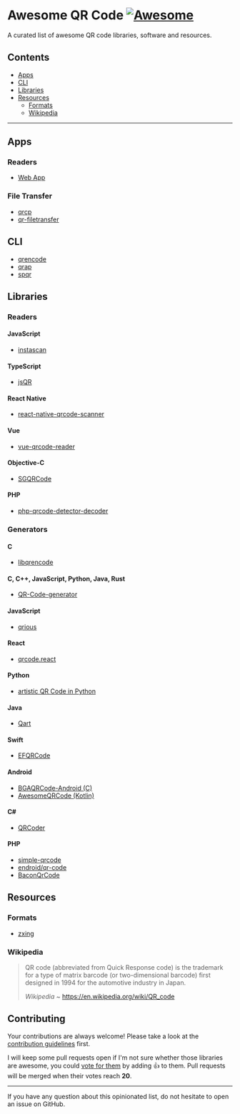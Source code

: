 # Awesome QR Code [![Awesome](https://awesome.re/badge.svg)](https://github.com/sindresorhus/awesome)

A curated list of awesome QR code libraries, software and resources.

## Contents

- [Apps](#apps)
- [CLI](#cli)
- [Libraries](#libraries)
- [Resources](#resources)
  - [Formats](#formats)
  - [Wikipedia](#wikipedia)

---

## Apps

### Readers

- [Web App](https://github.com/code-kotis/qr-code-scanner)

### File Transfer

- [qrcp](https://github.com/claudiodangelis/qrcp)
- [qr-filetransfer](https://github.com/sdushantha/qr-filetransfer)

## CLI

- [qrencode](https://fukuchi.org/works/qrencode)
- [qrap](https://github.com/aureooms/qrap)
- [spqr](https://github.com/aureooms/spqr)

## Libraries

### Readers

#### JavaScript

- [instascan](https://github.com/schmich/instascan)

#### TypeScript

- [jsQR](https://github.com/cozmo/jsQR)

#### React Native

- [react-native-qrcode-scanner](https://github.com/moaazsidat/react-native-qrcode-scanner)

#### Vue

- [vue-qrcode-reader](https://github.com/gruhn/vue-qrcode-reader)

#### Objective-C

- [SGQRCode](https://github.com/kingsic/SGQRCode)

#### PHP

- [php-qrcode-detector-decoder](https://github.com/khanamiryan/php-qrcode-detector-decoder)

### Generators

#### C

- [libqrencode](https://github.com/fukuchi/libqrencode)

#### C, C++, JavaScript, Python, Java, Rust

- [QR-Code-generator](https://github.com/nayuki/QR-Code-generator)

#### JavaScript

- [qrious](https://github.com/neocotic/qrious)

#### React

- [qrcode.react](https://github.com/zpao/qrcode.react)

#### Python

- [artistic QR Code in Python](https://github.com/sylnsfar/qrcode)

#### Java

- [Qart](https://github.com/scola/Qart)

#### Swift

- [EFQRCode](https://github.com/EFPrefix/EFQRCode)

#### Android

- [BGAQRCode-Android (C)](https://github.com/bingoogolapple/BGAQRCode-Android)
- [AwesomeQRCode (Kotlin)](https://github.com/SumiMakito/AwesomeQRCode)

#### C\#

- [QRCoder](https://github.com/codebude/QRCoder)

#### PHP

- [simple-qrcode](https://github.com/SimpleSoftwareIO/simple-qrcode)
- [endroid/qr-code](https://github.com/endroid/qr-code)
- [BaconQrCode](https://github.com/Bacon/BaconQrCode)

## Resources

### Formats

- [zxing](https://github.com/zxing/zxing/wiki/Barcode-Contents)

### Wikipedia

> QR code (abbreviated from Quick Response code) is the trademark for a type of
> matrix barcode (or two-dimensional barcode) first designed in 1994 for the
> automotive industry in Japan.
>
> *Wikipedia* ~ https://en.wikipedia.org/wiki/QR_code


## Contributing

Your contributions are always welcome! Please take a look at the [contribution guidelines](https://github.com/vinta/awesome-python/blob/master/CONTRIBUTING.md) first.

I will keep some pull requests open if I'm not sure whether those libraries are awesome, you could [vote for them](https://github.com/vinta/awesome-python/pulls) by adding :+1: to them. Pull requests will be merged when their votes reach **20**.

---

If you have any question about this opinionated list, do not hesitate to open an issue on GitHub.
